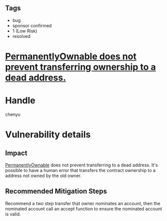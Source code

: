 ## Tags

- bug
- sponsor confirmed
- 1 (Low Risk)
- resolved

# [PermanentlyOwnable does not prevent transferring ownership to a dead address.](https://github.com/code-423n4/2021-10-tempus-findings/issues/9) 

# Handle

chenyu


# Vulnerability details

## Impact
[PermanentlyOwnable](https://github.com/code-423n4/2021-10-tempus/blob/main/contracts/utils/PermanentlyOwnable.sol) does not prevent transferring to a dead address. It's possible to have a human error that transfers the contract ownership to a address not owned by the old owner.

## Recommended Mitigation Steps
Recommend a two step transfer that owner nominates an account, then the nominated account call an accept function to ensure the nominated account is valid.


